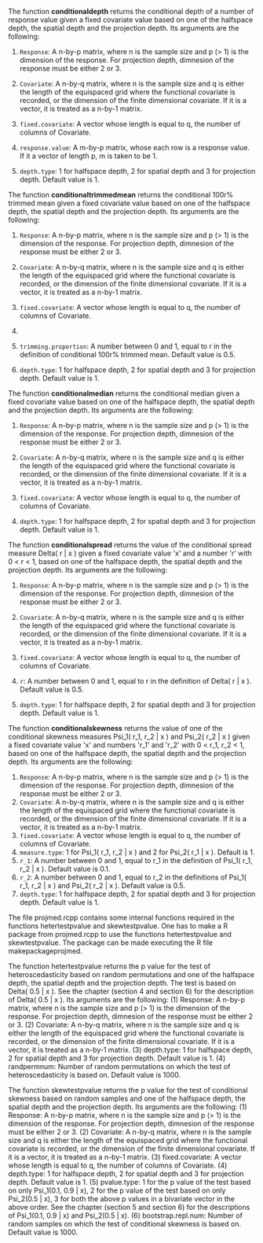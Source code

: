 The function **conditionaldepth** returns the conditional depth of a number of response value given a
fixed covariate value based on one of the halfspace depth, the spatial depth and the projection depth.
Its arguments are the following:

  1. `Response`: A n-by-p matrix, where n is the sample size and p (> 1) is the dimension of the response.
                For projection depth, dimnesion of the response must be either 2 or 3.
                
  2. `Covariate`: A n-by-q matrix, where n is the sample size and q is either the length of the equispaced
                grid where the functional covariate is recorded, or the dimension of the finite dimensional
                covariate. If it is a vector, it is treated as a n-by-1 matrix.
                
  3. `fixed.covariate`: A vector whose length is equal to q, the number of columns of Covariate.
  
  4. `response.value`: A m-by-p matrix, whose each row is a response value. If it a vector of length p,
                m is taken to be 1.
                
  5. `depth.type`: 1 for halfspace depth, 2 for spatial depth and 3 for projection depth. Default value
                is 1.


The function **conditionaltrimmedmean** returns the conditional 100r% trimmed mean given a fixed covariate
value based on one of the halfspace depth, the spatial depth and the projection depth. Its arguments are
the following:

  1. `Response`: A n-by-p matrix, where n is the sample size and p (> 1) is the dimension of the response.
                For projection depth, dimnesion of the response must be either 2 or 3.
                
  2. `Covariate`: A n-by-q matrix, where n is the sample size and q is either the length of the equispaced
                grid where the functional covariate is recorded, or the dimension of the finite dimensional
                covariate. If it is a vector, it is treated as a n-by-1 matrix.
                
  3. `fixed.covariate`: A vector whose length is equal to q, the number of columns of Covariate.
  4. 
  5. `trimming.proportion`: A number between 0 and 1, equal to r in the definition of conditional 100r%
                trimmed mean. Default value is 0.5.
                
  5. `depth.type`: 1 for halfspace depth, 2 for spatial depth and 3 for projection depth. Default value
                is 1.


The function **conditionalmedian** returns the conditional median given a fixed covariate value based on
one of the halfspace depth, the spatial depth and the projection depth. Its arguments are the following:

  1. `Response`: A n-by-p matrix, where n is the sample size and p (> 1) is the dimension of the response.
                For projection depth, dimnesion of the response must be either 2 or 3.
                
  2. `Covariate`: A n-by-q matrix, where n is the sample size and q is either the length of the equispaced
                grid where the functional covariate is recorded, or the dimension of the finite dimensional
                covariate. If it is a vector, it is treated as a n-by-1 matrix.
                
  3. `fixed.covariate`: A vector whose length is equal to q, the number of columns of Covariate.
  
  4. `depth.type`: 1 for halfspace depth, 2 for spatial depth and 3 for projection depth. Default value
                is 1.


The function **conditionalspread** returns the value of the conditional spread measure Delta( r | x ) given
a fixed covariate value 'x' and a number 'r' with 0 < r < 1, based on one of the halfspace depth, the
spatial depth and the projection depth. Its arguments are the following:

  1. `Response`: A n-by-p matrix, where n is the sample size and p (> 1) is the dimension of the response.
                For projection depth, dimnesion of the response must be either 2 or 3.
                
  2. `Covariate`: A n-by-q matrix, where n is the sample size and q is either the length of the equispaced
                grid where the functional covariate is recorded, or the dimension of the finite dimensional
                covariate. If it is a vector, it is treated as a n-by-1 matrix.
                
  3. `fixed.covariate`: A vector whose length is equal to q, the number of columns of Covariate.
 
  4. `r`: A number between 0 and 1, equal to r in the definition of Delta( r | x ). Default value is 0.5.
  
  5. `depth.type`: 1 for halfspace depth, 2 for spatial depth and 3 for projection depth. Default value
                is 1.


The function **conditionalskewness** returns the value of one of the conditional skewness measures
Psi_1( r_1, r_2 | x ) and Psi_2( r_2 | x ) given a fixed covariate value 'x' and numbers 'r_1' and 'r_2'
with 0 < r_1, r_2 < 1, based on one of the halfspace depth, the spatial depth and the projection depth.
Its arguments are the following:
  1. `Response`: A n-by-p matrix, where n is the sample size and p (> 1) is the dimension of the response.
                For projection depth, dimnesion of the response must be either 2 or 3.
  2. `Covariate`: A n-by-q matrix, where n is the sample size and q is either the length of the equispaced
                grid where the functional covariate is recorded, or the dimension of the finite dimensional
                covariate. If it is a vector, it is treated as a n-by-1 matrix.
  3. `fixed.covariate`: A vector whose length is equal to q, the number of columns of Covariate.
  4. `measure.type`: 1 for Psi_1( r_1, r_2 | x ) and 2 for Psi_2( r_1 | x ). Default is 1.
  5. `r_1`: A number between 0 and 1, equal to r_1 in the definition of Psi_1( r_1, r_2 | x ).
                Default value is 0.1.
  6. `r_2`: A number between 0 and 1, equal to r_2 in the definitions of Psi_1( r_1, r_2 | x ) and
                Psi_2( r_2 | x ). Default value is 0.5.
  7. `depth.type`: 1 for halfspace depth, 2 for spatial depth and 3 for projection depth. Default value
                is 1.


The file projmed.rcpp contains some internal functions required in the functions hetertestpvalue
and skewtestpvalue. One has to make a R package from projmed.rcpp to use the functions hetertestpvalue
and skewtestpvalue. The package can be made executing the R file makepackageprojmed.


The function hetertestpvalue returns the p value for the test of heteroscedasticity based on random
permutations and one of the halfspace depth, the spatial depth and the projection depth. The test is
based on Delta( 0.5 | x ). See the chapter (section 4 and section 6) for the description of
Delta( 0.5 | x ). Its arguments are the following:
  (1) Response: A n-by-p matrix, where n is the sample size and p (> 1) is the dimension of the response.
                For projection depth, dimnesion of the response must be either 2 or 3.
  (2) Covariate: A n-by-q matrix, where n is the sample size and q is either the length of the equispaced
                grid where the functional covariate is recorded, or the dimension of the finite dimensional
                covariate. If it is a vector, it is treated as a n-by-1 matrix.
  (3) depth.type: 1 for halfspace depth, 2 for spatial depth and 3 for projection depth. Default value
                is 1.
  (4) randpermnum: Number of random permutations on which the test of heteroscedasticity is based on.
                Default value is 1000.


The function skewtestpvalue returns the p value for the test of conditional skewness based on random
samples and one of the halfspace depth, the spatial depth and the projection depth. Its arguments
are the following:
  (1) Response: A n-by-p matrix, where n is the sample size and p (> 1) is the dimension of the response.
                For projection depth, dimnesion of the response must be either 2 or 3.
  (2) Covariate: A n-by-q matrix, where n is the sample size and q is either the length of the equispaced
                grid where the functional covariate is recorded, or the dimension of the finite dimensional
                covariate. If it is a vector, it is treated as a n-by-1 matrix.
  (3) fixed.covariate: A vector whose length is equal to q, the number of columns of Covariate.
  (4) depth.type: 1 for halfspace depth, 2 for spatial depth and 3 for projection depth. Default value
                is 1.
  (5) pvalue.type: 1 for the p value of the test based on only Psi_1(0.1, 0.9 | x),
                   2 for the p value of the test based on only Psi_2(0.5 | x),
                   3 for both the above p values in a bivariate vector in the above order. See the chapter
                (section 5 and section 6) for the descriptions of Psi_1(0.1, 0.9 | x) and Psi_2(0.5 | x).
  (6) bootstrap.repl.num: Number of random samples on which the test of conditional skewness is based on.
                Default value is 1000.

